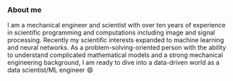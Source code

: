 ### About me

I am a mechanical engineer and scientist with over ten years of experience in scientific programming and computations including image and signal processing. Recently my scientific interests expanded to machine learning and neural networks. As a problem-solving-oriented person with the ability to understand complicated mathematical models and a strong mechanical engineering background, I  am ready to dive into a data-driven world as a data scientist/ML engineer 😄

<!--
**mbatsch/mbatsch** is a ✨ _special_ ✨ repository because its `README.md` (this file) appears on your GitHub profile.

Here are some ideas to get you started:

- 🔭 I’m currently working on ...
- 🌱 I’m currently learning ...
- 👯 I’m looking to collaborate on ...
- 🤔 I’m looking for help with ...
- 💬 Ask me about ...
- 📫 How to reach me: ...
- 😄 Pronouns: ...
- ⚡ Fun fact: ...
-->
